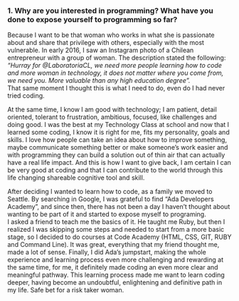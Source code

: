 ### 1. Why are you interested in programming? What have you done to expose yourself to programming so far?
Because I want to be that woman who works in what she is passionate about and share that privilege with others, especially with the most vulnerable. 
In early 2016, I saw an Instagram photo of a Chilean entrepreneur with a group of woman. The description stated the following: _“Hurray for @LaboratoriaCL, we need more people learning how to code and more woman in technology, it does not matter where you come from, we need you. More valuable than any high education degree”._  
That same moment I thought this is what I need to do, even do I had never tried coding.

At the same time, I know I am good with technology; I am patient, detail oriented, tolerant to frustration, ambitious, focused, like challenges and doing good. I was the best at my Technology Class at school and now that I learned some coding, I know it is right for me, fits my personality, goals and skills. I love how people can take an idea about how to improve something, maybe communicate something better or make someone’s work easier and with programming they can build a solution out of thin air that can actually have a real life impact. And this is how I want to give back, I am certain I can be very good at coding and that I can contribute to the world through this life changing shareable cognitive tool and skill.


After deciding I wanted to learn how to code, as a family we moved to Seattle. By searching in Google, I was grateful to find “Ada Developers Academy”, and since then, there has not been a day I haven’t thought about wanting to be part of it and started to expose myself to programing.   
 I asked a friend to teach me the basics of it. He taught me Ruby, but then I realized I was skipping some steps and needed to start from a more basic stage, so I decided to do courses at Code Academy (HTML, CSS, GIT, RUBY and Command Line). It was great, everything that my friend thought me, made a lot of sense. Finally, I did Ada’s jumpstart, making the whole experience and learning process even more challenging and rewarding at the same time, for me, it definitely made coding an even more clear and meaningful pathway. This learning process made me want to learn coding deeper, having become an undoubtful, enlightening and definitive path in my life. Safe bet for a risk taker woman.  

